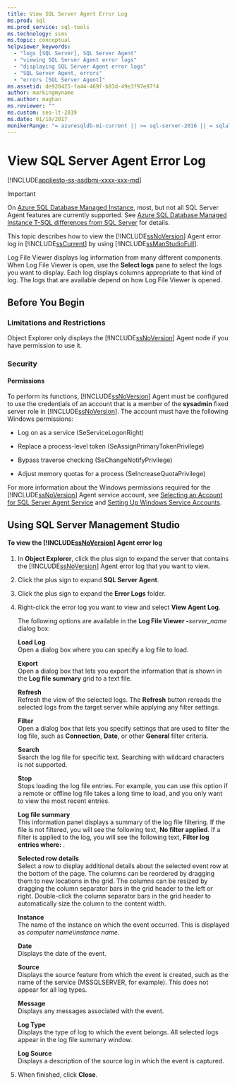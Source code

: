 ```yaml
---
title: View SQL Server Agent Error Log
ms.prod: sql
ms.prod_service: sql-tools
ms.technology: ssms
ms.topic: conceptual
helpviewer_keywords: 
  - "logs [SQL Server], SQL Server Agent"
  - "viewing SQL Server Agent error logs"
  - "displaying SQL Server Agent error logs"
  - "SQL Server Agent, errors"
  - "errors [SQL Server Agent]"
ms.assetid: de920425-fa44-469f-b83d-49e3f97e97f4
author: markingmyname
ms.author: maghan
ms.reviewer: ""
ms.custom: seo-lt-2019
ms.date: 01/19/2017
monikerRange: "= azuresqldb-mi-current || >= sql-server-2016 || = sqlallproducts-allversions"
---
```


# View SQL Server Agent Error Log

[!INCLUDE[appliesto-ss-asdbmi-xxxx-xxx-md](../../includes/appliesto-ss-asdbmi-xxxx-xxx-md.md)]

> [!IMPORTANT]  
> On [Azure SQL Database Managed Instance](https://docs.microsoft.com/azure/sql-database/sql-database-managed-instance), most, but not all SQL Server Agent features are currently supported. See [Azure SQL Database Managed Instance T-SQL differences from SQL Server](https://docs.microsoft.com/azure/sql-database/sql-database-managed-instance-transact-sql-information#sql-server-agent) for details.

This topic describes how to view the  [!INCLUDE[ssNoVersion](../../includes/ssnoversion-md.md)] Agent error log in [!INCLUDE[ssCurrent](../../includes/sscurrent-md.md)] by using [!INCLUDE[ssManStudioFull](../../includes/ssmanstudiofull-md.md)].  
  
Log File Viewer displays log information from many different components. When Log File Viewer is open, use the **Select logs** pane to select the logs you want to display. Each log displays columns appropriate to that kind of log. The logs that are available depend on how Log File Viewer is opened.  
  
## <a name="BeforeYouBegin"></a>Before You Begin  
  
### <a name="Restrictions"></a>Limitations and Restrictions  
Object Explorer only displays the [!INCLUDE[ssNoVersion](../../includes/ssnoversion-md.md)] Agent node if you have permission to use it.  
  
### <a name="Security"></a>Security  
  
#### <a name="Permissions"></a>Permissions  
To perform its functions, [!INCLUDE[ssNoVersion](../../includes/ssnoversion-md.md)] Agent must be configured to use the credentials of an account that is a member of the **sysadmin** fixed server role in [!INCLUDE[ssNoVersion](../../includes/ssnoversion-md.md)]. The account must have the following Windows permissions:  
  
-   Log on as a service (SeServiceLogonRight)  
  
-   Replace a process-level token (SeAssignPrimaryTokenPrivilege)  
  
-   Bypass traverse checking (SeChangeNotifyPrivilege)  
  
-   Adjust memory quotas for a process (SeIncreaseQuotaPrivilege)  
  
For more information about the Windows permissions required for the [!INCLUDE[ssNoVersion](../../includes/ssnoversion-md.md)] Agent service account, see [Selecting an Account for SQL Server Agent Service](../../ssms/agent/select-an-account-for-the-sql-server-agent-service.md) and [Setting Up Windows Service Accounts](../../database-engine/configure-windows/configure-windows-service-accounts-and-permissions.md).  
  
## <a name="SSMSProcedure"></a>Using SQL Server Management Studio  
  
#### To view the [!INCLUDE[ssNoVersion](../../includes/ssnoversion-md.md)] Agent error log  
  
1.  In **Object Explorer**, click the plus sign to expand the server that contains the [!INCLUDE[ssNoVersion](../../includes/ssnoversion-md.md)] Agent error log that you want to view.  
  
2.  Click the plus sign to expand **SQL Server Agent**.  
  
3.  Click the plus sign to expand the **Error Logs** folder.  
  
4.  Right-click the error log you want to view and select **View Agent Log**.  
  
    The following options are available in the **Log File Viewer -**_server_name_ dialog box:  
  
    **Load Log**  
    Open a dialog box where you can specify a log file to load.  
  
    **Export**  
    Open a dialog box that lets you export the information that is shown in the **Log file summary** grid to a text file.  
  
    **Refresh**  
    Refresh the view of the selected logs. The **Refresh** button rereads the selected logs from the target server while applying any filter settings.  
  
    **Filter**  
    Open a dialog box that lets you specify settings that are used to filter the log file, such as **Connection**, **Date**, or other **General** filter criteria.  
  
    **Search**  
    Search the log file for specific text. Searching with wildcard characters is not supported.  
  
    **Stop**  
    Stops loading the log file entries. For example, you can use this option if a remote or offline log file takes a long time to load, and you only want to view the most recent entries.  
  
    **Log file summary**  
    This information panel displays a summary of the log file filtering. If the file is not filtered, you will see the following text, **No filter applied**. If a filter is applied to the log, you will see the following text, **Filter log entries where:** <filter criteria>.  
  
    **Selected row details**  
    Select a row to display additional details about the selected event row at the bottom of the page. The columns can be reordered by dragging them to new locations in the grid. The columns can be resized by dragging the column separator bars in the grid header to the left or right. Double-click the column separator bars in the grid header to automatically size the column to the content width.  
  
    **Instance**  
    The name of the instance on which the event occurred. This is displayed as *computer name*\\*instance name*.  
  
    **Date**  
    Displays the date of the event.  
  
    **Source**  
    Displays the source feature from which the event is created, such as the name of the service (MSSQLSERVER, for example). This does not appear for all log types.  
  
    **Message**  
    Displays any messages associated with the event.  
  
    **Log Type**  
    Displays the type of log to which the event belongs. All selected logs appear in the log file summary window.  
  
    **Log Source**  
    Displays a description of the source log in which the event is captured.  
  
5.  When finished, click **Close**.  
  

